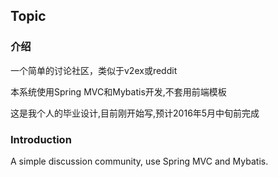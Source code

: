 ## Topic

### 介绍

一个简单的讨论社区，类似于v2ex或reddit

本系统使用Spring MVC和Mybatis开发,不套用前端模板

这是我个人的毕业设计,目前刚开始写,预计2016年5月中旬前完成

### Introduction

A simple discussion community, use Spring MVC and Mybatis.
